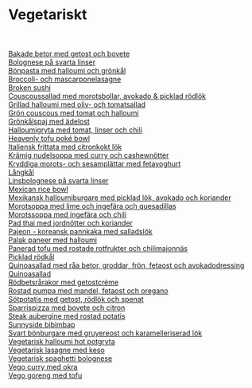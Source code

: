 # Vegetariskt<br/><br/>

[Bakade betor med getost och bovete](/recipes/vegetariskt/bakade-betor-med-getost-och-bovete.md)<br/>[Bolognese på svarta linser](/recipes/vegetariskt/bolognese-pa-svarta-linser.md)<br/>[Bönpasta med halloumi och grönkål](/recipes/vegetariskt/bonpasta-med-halloumi-och-gronkal.md)<br/>[Broccoli- och mascarponelasagne](/recipes/vegetariskt/broccoli--och-mascarponelasagne.md)<br/>[Broken sushi](/recipes/vegetariskt/broken-sushi.md)<br/>[Couscoussallad med morotsbollar, avokado & picklad rödlök](/recipes/vegetariskt/couscoussallad-med-morotsbollar-avokado-&-picklad-rodlok.md)<br/>[Grillad halloumi med oliv- och tomatsallad](/recipes/vegetariskt/grillad-halloumi-med-oliv--och-tomatsallad.md)<br/>[Grön couscous med tomat och halloumi](/recipes/vegetariskt/gron-couscous-med-tomat-och-halloumi.md)<br/>[Grönkålspaj med ädelost](/recipes/vegetariskt/gronkalspaj-med-adelost.md)<br/>[Halloumigryta med tomat, linser och chili](/recipes/vegetariskt/halloumigryta-med-tomat-linser-och-chili.md)<br/>[Heavenly tofu poké bowl](/recipes/vegetariskt/heavenly-tofu-poké-bowl.md)<br/>[Italiensk frittata med citronkokt lök](/recipes/vegetariskt/italiensk-frittata-med-citronkokt-lok.md)<br/>[Krämig nudelsoppa med curry och cashewnötter](/recipes/vegetariskt/kramig-nudelsoppa-med-curry-och-cashewnotter.md)<br/>[Kryddiga morots- och sesamplättar med fetayoghurt](/recipes/vegetariskt/kryddiga-morots--och-sesamplattar-med-fetayoghurt.md)<br/>[Långkål](/recipes/vegetariskt/langkal.md)<br/>[Linsbolognese på svarta linser](/recipes/vegetariskt/linsbolognese-pa-svarta-linser.md)<br/>[Mexican rice bowl](/recipes/vegetariskt/mexican-rice-bowl.md)<br/>[Mexikansk halloumiburgare med picklad lök, avokado och koriander](/recipes/vegetariskt/mexikansk-halloumiburgare-med-picklad-lok-avokado-och-koriander.md)<br/>[Morotsoppa med lime och ingefära och quesadillas](/recipes/vegetariskt/morotsoppa-med-lime-och-ingefara-och-quesadillas.md)<br/>[Morotssoppa med ingefära och chili](/recipes/vegetariskt/morotssoppa-med-ingefara-och-chili.md)<br/>[Pad thai med jordnötter och koriander](/recipes/vegetariskt/pad-thai-med-jordnotter-och-koriander.md)<br/>[Pajeon - koreansk pannkaka med salladslök](/recipes/vegetariskt/pajeon---koreansk-pannkaka-med-salladslok.md)<br/>[Palak paneer med halloumi](/recipes/vegetariskt/palak-paneer-med-halloumi.md)<br/>[Panerad tofu med rostade rotfrukter och chilimajonnäs](/recipes/vegetariskt/panerad-tofu-med-rostade-rotfrukter-och-chilimajonnas.md)<br/>[Picklad rödkål](/recipes/vegetariskt/picklad-rodkal.md)<br/>[Quinoasallad med råa betor, groddar, frön, fetaost och avokadodressing](/recipes/vegetariskt/quinoasallad-med-raa-betor-groddar,-fron,-fetaost-och-avokadodressing.md)<br/>[Quinoasallad](/recipes/vegetariskt/quinoasallad.md)<br/>[Rödbetsrårakor med getostcréme](/recipes/vegetariskt/rodbetsrarakor-med-getostcreme.md)<br/>[Rostad pumpa med mandel, fetaost och oregano](/recipes/vegetariskt/rostad-pumpa-med-mandel-fetaost-och-oregano.md)<br/>[Sötpotatis med getost, rödlök och spenat](/recipes/vegetariskt/sotpotatis-med-getost-rodlok-och-spenat.md)<br/>[Sparrispizza med bovete och citron](/recipes/vegetariskt/sparrispizza-med-bovete-och-citron.md)<br/>[Steak aubergine med rostad potatis](/recipes/vegetariskt/steak-aubergine.md)<br/>[Sunnyside bibimbap](/recipes/vegetariskt/sunnyside-bibimbap.md)<br/>[Svart bönburgare med gruyereost och karamelleriserad lök](/recipes/vegetariskt/svart-bonburgare-med-gruyereost-och-karamelliserad-lok.md)<br/>[Vegetarisk halloumi hot potgryta](/recipes/vegetariskt/vegetarisk-halloumi-hot-potgryta.md)<br/>[Vegetarisk lasagne med keso](/recipes/vegetariskt/vegetarisk-lasagne-med-keso.md)<br/>[Vegetarisk spaghetti bolognese](/recipes/vegetariskt/vegetarisk-spaghetti-bolognese.md)<br/>[Vego curry med okra](/recipes/vegetariskt/vego-curry-med-okra.md)<br/>[Vego goreng med tofu](/recipes/vegetariskt/vego-goreng-med-tofu.md)
